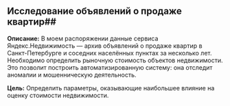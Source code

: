 ## Исследование объявлений о продаже квартир##

**Описание:**
В моем распоряжении данные сервиса Яндекс.Недвижимость — архив объявлений о продаже квартир в Санкт-Петербурге и соседних населённых пунктах за несколько лет. Необходимо определить рыночную стоимость объектов недвижимости. Это позволит построить автоматизированную систему: она отследит аномалии и мошенническую деятельность.

**Цель:**
Определить параметры, оказывающие наибольшее влияние на оценку стоимости недвижимости.
